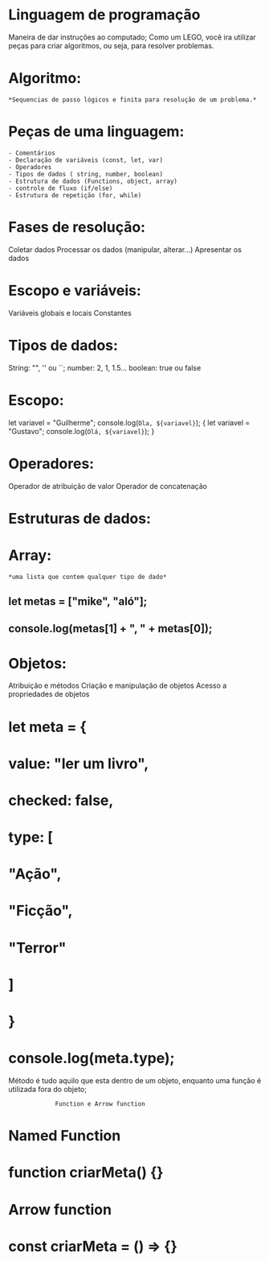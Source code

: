 # Linguagem de programação

Maneira de dar instruções ao computado;
Como um LEGO, você ira utilizar peças para criar algoritmos, ou seja, para resolver problemas.

# Algoritmo: 
    *Sequencias de passo lógicos e finita para resolução de um problema.*

# Peças de uma linguagem:

    - Comentários
    - Declaração de variáveis (const, let, var)
    - Operadores
    - Tipos de dados ( string, number, boolean)
    - Estrutura de dados (Functions, object, array)
    - controle de fluxo (if/else)
    - Estrutura de repetição (for, while)

# Fases de resolução:

Coletar dados
Processar os dados (manipular, alterar...)
Apresentar os dados


# Escopo e variáveis:

Variáveis globais e locais
Constantes


# Tipos de dados:

String: "", '' ou ``;
number: 2, 1, 1.5...
boolean: true ou false


# Escopo:

let variavel = "Guilherme";
console.log(`Ola, ${variavel}`);
{
    let variavel = "Gustavo";
    console.log(`Olá, ${variavel}`);
}

# Operadores:

Operador de atribuição de valor
Operador de concatenação

# Estruturas de dados:

# Array:
    *uma lista que contem qualquer tipo de dado*
##          let metas = ["mike", "aló"];
##          console.log(metas[1] + ", " + metas[0]);

# Objetos:

Atribuição e métodos
Criação e manipulação de objetos
Acesso a propriedades de objetos

# let meta = {
#     value: "ler um livro",
#     checked: false,
#     type: [
#         "Ação",
#         "Ficção",
#         "Terror"
#     ]    
# }
# 
# console.log(meta.type);

 Método é tudo aquilo que esta dentro de um objeto, enquanto uma função é utilizada fora do objeto;

                 Function e Arrow function

#            Named Function
#                    function criarMeta() {}


#           Arrow function
#                   const criarMeta = () => {}
